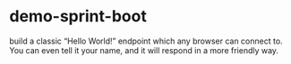 # demo-sprint-boot
build a classic “Hello World!” endpoint which any browser can connect to. You can even tell it your name, and it will respond in a more friendly way.
